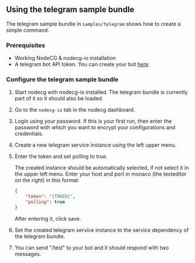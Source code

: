 ## Using the telegram sample bundle

The telegram sample bundle in `samples/telegram` shows how to create a simple command.

### Prerequisites

* Working NodeCG & nodecg-io installation
* A telegram bot API token. You can create your bot [here](https://t.me/botfather).

### Configure the telegram sample bundle

1. Start nodecg with nodecg-io installed. The telegram bundle is currently part of it so it should also be loaded.

2. Go to the `nodecg-io` tab in the nodecg dashboard.

3. Login using your password. If this is your first run, then enter the password with which you want to encrypt your configurations and credentials.

4. Create a new telegram service instance using the left upper menu.

5. Enter the token and set polling to true.

    The created instance should be automatically selected, if not select it in the upper left menu. Enter your host and port in monaco (the texteditor on the right) in this format:

    ```json
    {
        "token": "[TOKEN]",
        "polling": true 
    }
    ```

    After entering it, click save.

6. Set the created telegram service instance to the service dependency of the telegram bundle.

7. You can send "/test" to your bot and it should respond with two messages.
